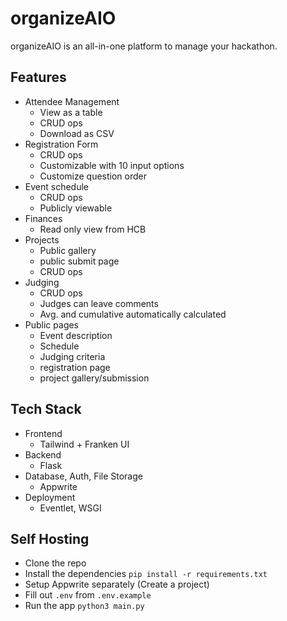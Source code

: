 # organizeAIO
organizeAIO is an all-in-one platform to manage your hackathon. 

## Features
- Attendee Management
    - View as a table
    - CRUD ops
    - Download as CSV
- Registration Form
    - CRUD ops
    - Customizable with 10 input options
    - Customize question order
- Event schedule
    - CRUD ops
    - Publicly viewable
- Finances
    - Read only view from HCB
- Projects
    - Public gallery
    - public submit page
    - CRUD ops
- Judging
    - CRUD ops
    - Judges can leave comments
    - Avg. and cumulative automatically calculated
- Public pages
    - Event description
    - Schedule
    - Judging criteria
    - registration page
    - project gallery/submission

## Tech Stack
- Frontend
    - Tailwind + Franken UI
- Backend
    - Flask
- Database, Auth, File Storage
    - Appwrite
- Deployment
    - Eventlet, WSGI

## Self Hosting
- Clone the repo
- Install the dependencies
```pip install -r requirements.txt```
- Setup Appwrite separately (Create a project)
- Fill out `.env` from `.env.example`
- Run the app
```python3 main.py```